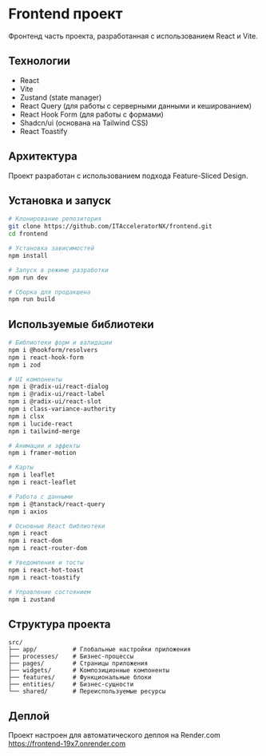 # Frontend проект

Фронтенд часть проекта, разработанная с использованием React и Vite.

## Технологии
- React
- Vite
- Zustand (state manager)
- React Query (для работы с серверными данными и кешированием)
- React Hook Form (для работы с формами)
- Shadcn/ui (основана на Tailwind CSS)
- React Toastify

## Архитектура
Проект разработан с использованием подхода Feature-Sliced Design.

## Установка и запуск

```bash
# Клонирование репозитория
git clone https://github.com/ITAcceleratorNX/frontend.git
cd frontend

# Установка зависимостей
npm install

# Запуск в режиме разработки
npm run dev

# Сборка для продакшена
npm run build
```

## Используемые библиотеки

```bash
# Библиотеки форм и валидации
npm i @hookform/resolvers
npm i react-hook-form
npm i zod

# UI компоненты
npm i @radix-ui/react-dialog
npm i @radix-ui/react-label
npm i @radix-ui/react-slot
npm i class-variance-authority
npm i clsx
npm i lucide-react
npm i tailwind-merge

# Анимации и эффекты
npm i framer-motion

# Карты
npm i leaflet
npm i react-leaflet

# Работа с данными
npm i @tanstack/react-query
npm i axios

# Основные React библиотеки
npm i react
npm i react-dom
npm i react-router-dom

# Уведомления и тосты
npm i react-hot-toast
npm i react-toastify

# Управление состоянием
npm i zustand
```

## Структура проекта
```
src/
├── app/          # Глобальные настройки приложения
├── processes/    # Бизнес-процессы
├── pages/        # Страницы приложения
├── widgets/      # Композиционные компоненты
├── features/     # Функциональные блоки
├── entities/     # Бизнес-сущности
└── shared/       # Переиспользуемые ресурсы
```

## Деплой
Проект настроен для автоматического деплоя на Render.com
https://frontend-19x7.onrender.com


